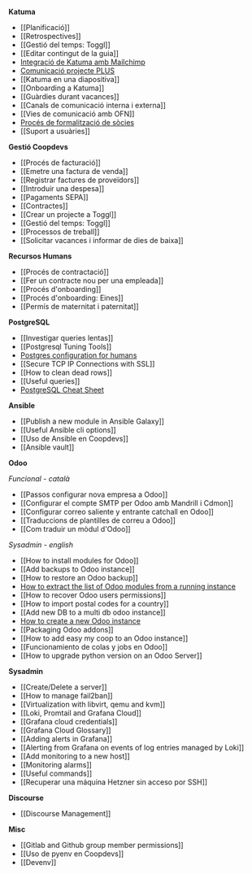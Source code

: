 **Katuma**
* [[Planificació]]
* [[Retrospectives]]
* [[Gestió del temps: Toggl]]
* [[Editar contingut de la guia]]
* [Integració de Katuma amb Mailchimp](https://github.com/coopdevs/handbook/wiki/Integraci%C3%B3-de-Katuma-amb-Mailchimp)
* [Comunicació projecte PLUS](https://github.com/coopdevs/handbook/wiki/Comunicaci%C3%B3-projecte-PLUS)
* [[Katuma en una diapositiva]]
* [[Onboarding a Katuma]]
* [[Guàrdies durant vacances]]
* [[Canals de comunicació interna i externa]]
* [[Vies de comunicació amb OFN]]
* [Procés de formalització de sòcies](https://github.com/coopdevs/handbook/wiki/Proc%C3%A9s-de-formalitzaci%C3%B3-de-noves-s%C3%B2cies-de-Katuma-SCCL)
* [[Suport a usuàries]]

**Gestió Coopdevs**
* [[Procés de facturació]]
* [[Emetre una factura de venda]]
* [[Registrar factures de proveïdors]]
* [[Introduir una despesa]]
* [[Pagaments SEPA]]
* [[Contractes]]
* [[Crear un projecte a Toggl]]
* [[Gestió del temps: Toggl]]
* [[Processos de treball]]
* [[Solicitar vacances i informar de dies de baixa]]

**Recursos Humans**
* [[Procés de contractació]]
* [[Fer un contracte nou per una empleada]]
* [[Procés d'onboarding]]
* [[Procés d'onboarding: Eines]]
* [[Permís de maternitat i paternitat]]

**PostgreSQL**
* [[Investigar queries lentas]]
* [[Postgresql Tuning Tools]]
* [Postgres configuration for humans](https://postgresqlco.nf/en/doc/param/)
* [[Secure TCP IP Connections with SSL]]
* [[How to clean dead rows]]
* [[Useful queries]]
* [PostgreSQL Cheat Sheet](https://postgrescheatsheet.com/)

**Ansible**
* [[Publish a new module in Ansible Galaxy]]
* [[Useful Ansible cli options]]
* [[Uso de Ansible en Coopdevs]]
* [[Ansible vault]]

**Odoo**

*Funcional - català*
* [[Passos configurar nova empresa a Odoo]]
* [[Configurar el compte SMTP per Odoo amb Mandrill i Cdmon]]
* [[Configurar correo saliente y entrante catchall en Odoo]]
* [[Traduccions de plantilles de correu a Odoo]]
* [[Com traduir un mòdul d'Odoo]]

*Sysadmin - english*
* [[How to install modules for Odoo]]
* [[Add backups to Odoo instance]]
* [[How to restore an Odoo backup]]
* [How to extract the list of Odoo modules from a running instance](https://gitlab.com/coopdevs/odoo-provisioning/wikis/How-to-extract-the-list-of-Odoo-modules-from-a-running-instance)
* [[How to recover Odoo users permissions]]
* [[How to import postal codes for a country]]
* [[Add new DB to a multi db odoo instance]]
* [How to create a new Odoo instance](https://gitlab.com/coopdevs/odoo-provisioning/-/wikis/How%20to%20create%20a%20new%20Odoo%20instance)
* [[Packaging Odoo addons]]
* [[How to add easy my coop to an Odoo instance]]
* [[Funcionamiento de colas y jobs en Odoo]]
* [[How to upgrade python version on an Odoo Server]]

**Sysadmin**
* [[Create/Delete a server]]
* [[How to manage fail2ban]]
* [[Virtualization with libvirt, qemu and kvm]]
* [[Loki, Promtail and Grafana Cloud]]
* [[Grafana cloud credentials]]
* [[Grafana Cloud Glossary]]
* [[Adding alerts in Grafana]]
* [[Alerting from Grafana on events of log entries managed by Loki]]
* [[Add monitoring to a new host]]
* [[Monitoring alarms]]
* [[Useful commands]]
* [[Recuperar una máquina Hetzner sin acceso por SSH]]

**Discourse**
* [[Discourse Management]]

**Misc**
* [[Gitlab and Github group member permissions]]
* [[Uso de pyenv en Coopdevs]]
* [[Devenv]]
